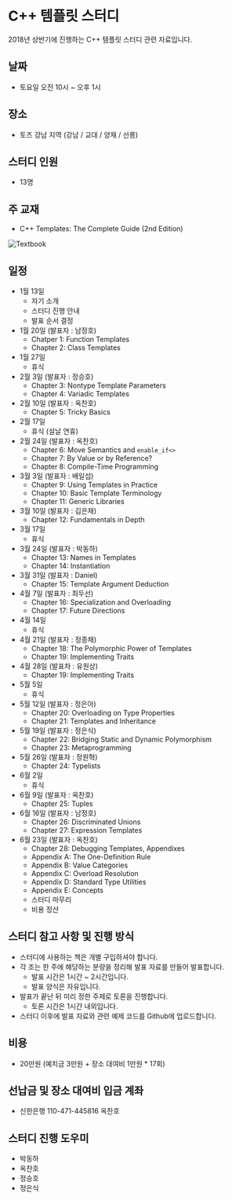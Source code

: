 # C++ 템플릿 스터디

2018년 상반기에 진행하는 C++ 템플릿 스터디 관련 자료입니다.

## 날짜

- 토요일 오전 10시 ~ 오후 1시

## 장소

- 토즈 강남 지역 (강남 / 교대 / 양재 / 선릉)

## 스터디 인원

- 13명

## 주 교재

- C++ Templates: The Complete Guide (2nd Edition)

![Textbook](https://github.com/CppKorea/CppTemplateStudy/blob/master/Textbook.jpg)

## 일정

- 1월 13일
    - 자기 소개
    - 스터디 진행 안내
    - 발표 순서 결정
- 1월 20일 (발표자 : 남정호)
    - Chatper 1: Function Templates
    - Chapter 2: Class Templates
- 1월 27일
    - 휴식
- 2월 3일 (발표자 : 정승호)
    - Chapter 3: Nontype Template Parameters
    - Chapter 4: Variadic Templates
- 2월 10일 (발표자 : 옥찬호)
    - Chapter 5: Tricky Basics
- 2월 17일
    - 휴식 (설날 연휴)
- 2월 24일 (발표자 : 옥찬호)
    - Chapter 6: Move Semantics and ```enable_if<>```
    - Chapter 7: By Value or by Reference?
    - Chapter 8: Compile-Time Programming
- 3월 3일 (발표자 : 배일섭)
    - Chapter 9: Using Templates in Practice
    - Chapter 10: Basic Template Terminology
    - Chapter 11: Generic Libraries
- 3월 10일 (발표자 : 김은재)
    - Chapter 12: Fundamentals in Depth
- 3월 17일
    - 휴식
- 3월 24일 (발표자 : 박동하)
    - Chapter 13: Names in Templates
    - Chapter 14: Instantiation
- 3월 31일 (발표자 : Daniel)
    - Chapter 15: Template Argument Deduction
- 4월 7일 (발표자 : 최두선)
    - Chapter 16: Specialization and Overloading
    - Chapter 17: Future Directions
- 4월 14일
    - 휴식
- 4월 21일 (발표자 : 정종채)
    - Chapter 18: The Polymorphic Power of Templates
    - Chapter 19: Implementing Traits
- 4월 28일 (발표차 : 유원상)
    - Chapter 19: Implementing Traits
- 5월 5일
    - 휴식
- 5월 12일 (발표자 : 정은아)
    - Chapter 20: Overloading on Type Properties
    - Chapter 21: Templates and Inheritance
- 5월 19일 (발표자 : 정은식)
    - Chapter 22: Bridging Static and Dynamic Polymorphism
    - Chapter 23: Metaprogramming
- 5월 26일 (발표자 : 정원혁)
    - Chapter 24: Typelists
- 6월 2일
    - 휴식
- 6월 9일 (발표자 : 옥찬호)
    - Chapter 25: Tuples
- 6월 16일 (발표자 : 남정호)
    - Chapter 26: Discriminated Unions
    - Chapter 27: Expression Templates
- 6월 23일 (발표자 : 옥찬호)
    - Chapter 28: Debugging Templates, Appendixes
    - Appendix A: The One-Definition Rule
    - Appendix B: Value Categories
    - Appendix C: Overload Resolution
    - Appendix D: Standard Type Utilities
    - Appendix E: Concepts
    - 스터디 마무리
    - 비용 정산

## 스터디 참고 사항 및 진행 방식

- 스터디에 사용하는 책은 개별 구입하셔야 합니다.
- 각 조는 한 주에 해당하는 분량을 정리해 발표 자료를 만들어 발표합니다.
    - 발표 시간은 1시간 ~ 2시간입니다.
    - 발표 양식은 자유입니다.
- 발표가 끝난 뒤 미리 정한 주제로 토론을 진행합니다.
    - 토론 시간은 1시간 내외입니다.
- 스터디 이후에 발표 자료와 관련 예제 코드를 Github에 업로드합니다.

## 비용

- 20만원 (예치금 3만원 + 장소 대여비 1만원 * 17회)

## 선납금 및 장소 대여비 입금 계좌

- 신한은행 110-471-445816 옥찬호

## 스터디 진행 도우미

- 박동하
- 옥찬호
- 정승호
- 정은식
